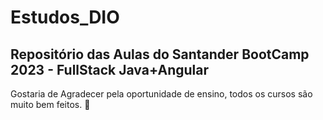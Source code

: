 # Estudos_DIO

## Repositório das Aulas do Santander BootCamp 2023 - FullStack Java+Angular

Gostaria de Agradecer pela oportunidade de ensino, todos os cursos são muito bem feitos. 🖖
